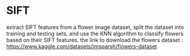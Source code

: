 # SIFT
extract SIFT features from a flower image dataset, split the dataset into training and testing sets, and use the KNN algorithm to classify flowers based on their SIFT features.
the link to download the flowers dataset : https://www.kaggle.com/datasets/imsparsh/flowers-dataset
